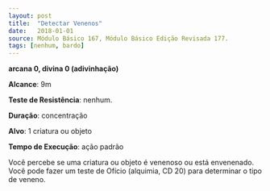 ```yaml
---
layout: post
title:  "Detectar Venenos"
date:   2018-01-01
source: Módulo Básico 167, Módulo Básico Edição Revisada 177.
tags: [nenhum, bardo]
---
```


**arcana 0, divina 0 (adivinhação)**

**Alcance**: 9m

**Teste de Resistência**: nenhum.

**Duração**: concentração

**Alvo**: 1 criatura ou objeto

**Tempo de Execução**: ação padrão

Você percebe se uma criatura ou objeto é venenoso ou está envenenado. Você pode fazer um teste de Ofício (alquimia, CD 20) para determinar o tipo de veneno.
